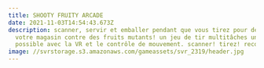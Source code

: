 ```yaml
---
title: SHOOTY FRUITY ARCADE
date: 2021-11-03T14:54:43.673Z
description: scanner, servir et emballer pendant que vous tirez pour défendre
  votre magasin contre des fruits mutants! un jeu de tir multitâches uniquement
  possible avec la VR et le contrôle de mouvement. scanner! tirez! recommencer!
image: //svrstorage.s3.amazonaws.com/gameassets/svr_2319/header.jpg
---
```

